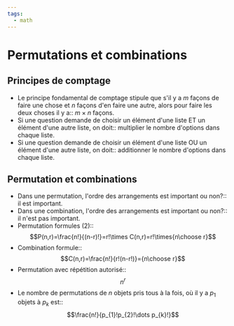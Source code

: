 ```yaml
---
tags:
  - math
---
```

# Permutations et combinations
## Principes de comptage
- Le principe fondamental de comptage stipule que s'il y a $m$ façons de faire une chose et $n$ façons d'en faire une autre, alors pour faire les deux choses il y a:: $m\times n$ façons.
- Si une question demande de choisir un élément d'une liste ET un élément d'une autre liste, on doit:: multiplier le nombre d'options dans chaque liste.
- Si une question demande de choisir un élément d'une liste OU un élément d'une autre liste, on doit:: additionner le nombre d'options dans chaque liste.

## Permutation et combinations
- Dans une permutation, l'ordre des arrangements est important ou non?:: il est important.
- Dans une combination, l'ordre des arrangements est important ou non?:: il n'est pas important.
- Permutation formules (2)::$$P(n,r)=\frac{n!}{(n-r)!}=r!\times C(n,r)=r!\times{n\choose r}$$
- Combination formule::$$C(n,r)=\frac{n!}{r!(n-r!)}={n\choose r}$$
- Permutation avec répétition autorisé::$$n^r$$
- Le nombre de permutations de $n$ objets pris tous à la fois, où il y a $p_1$ objets à $p_k$ est::$$\frac{n!}{p_{1}!p_{2}!\dots p_{k}!}$$